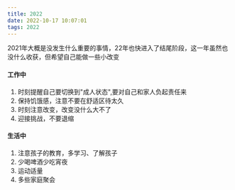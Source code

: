 ```yaml
---
title: 2022
date: 2022-10-17 10:07:01
tags: 2022
---
```


2021年大概是没发生什么重要的事情，22年也快进入了结尾阶段，这一年虽然也没什么收获，但希望自己能做一些小改变
#### 工作中
1. 时刻提醒自己要切换到"成人状态",要对自己和家人负起责任来
2. 保持饥饿感，注意不要在舒适区待太久
3. 时刻注意改变，改变没什么大不了
4. 迎接挑战，不要退缩

#### 生活中
1. 注意孩子的教育，多学习、了解孩子
2. 少喝啤酒少吃宵夜
3. 运动适量
4. 多些家庭聚会